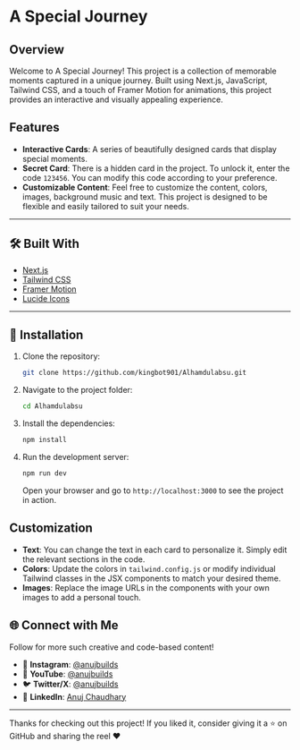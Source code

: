 # A Special Journey

## Overview

Welcome to A Special Journey! This project is a collection of memorable moments captured in a unique journey. Built using Next.js, JavaScript, Tailwind CSS, and a touch of Framer Motion for animations, this project provides an interactive and visually appealing experience.

## Features

- **Interactive Cards**: A series of beautifully designed cards that display special moments.
- **Secret Card**: There is a hidden card in the project. To unlock it, enter the code `123456`. You can modify this code according to your preference.
- **Customizable Content**: Feel free to customize the content, colors, images, background music and text. This project is designed to be flexible and easily tailored to suit your needs.

---

## 🛠️ Built With

- [Next.js](https://nextjs.org/)
- [Tailwind CSS](https://tailwindcss.com/)
- [Framer Motion](https://www.framer.com/motion/)
- [Lucide Icons](https://lucide.dev/)

---

## 🔧 Installation

1. Clone the repository:

   ```bash
   git clone https://github.com/kingbot901/Alhamdulabsu.git
   ```

2. Navigate to the project folder:

   ```bash
   cd Alhamdulabsu
   ```

3. Install the dependencies:

   ```bash
   npm install
   ```

4. Run the development server:

   ```bash
   npm run dev
   ```

   Open your browser and go to `http://localhost:3000` to see the project in action.

## Customization

- **Text**: You can change the text in each card to personalize it. Simply edit the relevant sections in the code.
- **Colors**: Update the colors in `tailwind.config.js` or modify individual Tailwind classes in the JSX components to match your desired theme.
- **Images**: Replace the image URLs in the components with your own images to add a personal touch.

## 🌐 Connect with Me

Follow for more such creative and code-based content!

- 📸 **Instagram**: [@anujbuilds](https://instagram.com/anujbuilds)
- 🎥 **YouTube**: [@anujbuilds](https://youtube.com/@anujbuilds)
- 🐦 **Twitter/X**: [@anujbuilds](https://twitter.com/anujbuilds)
- 💼 **LinkedIn**: [Anuj Chaudhary](https://linkedin.com/in/anujchaudhary549)

---

Thanks for checking out this project! If you liked it, consider giving it a ⭐️ on GitHub and sharing the reel ❤️
